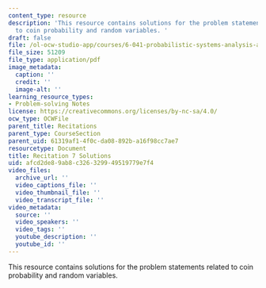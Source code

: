 ```yaml
---
content_type: resource
description: 'This resource contains solutions for the problem statements related
  to coin probability and random variables. '
draft: false
file: /ol-ocw-studio-app/courses/6-041-probabilistic-systems-analysis-and-applied-probability-fall-2010/afcd2de89ab8c326329949519779e7f4_MIT6_041F10_rec07_sol.pdf
file_size: 51209
file_type: application/pdf
image_metadata:
  caption: ''
  credit: ''
  image-alt: ''
learning_resource_types:
- Problem-solving Notes
license: https://creativecommons.org/licenses/by-nc-sa/4.0/
ocw_type: OCWFile
parent_title: Recitations
parent_type: CourseSection
parent_uid: 61319af1-4f0c-da08-892b-a16f98cc7ae7
resourcetype: Document
title: Recitation 7 Solutions
uid: afcd2de8-9ab8-c326-3299-49519779e7f4
video_files:
  archive_url: ''
  video_captions_file: ''
  video_thumbnail_file: ''
  video_transcript_file: ''
video_metadata:
  source: ''
  video_speakers: ''
  video_tags: ''
  youtube_description: ''
  youtube_id: ''
---
```

This resource contains solutions for the problem statements related to coin probability and random variables.